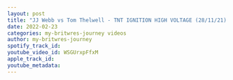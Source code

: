 ```yaml
---
layout: post
title: "JJ Webb vs Tom Thelwell - TNT IGNITION HIGH VOLTAGE (28/11/21) Highlights"
date: 2022-02-23
categories: my-britwres-journey videos
author: my-britwres-journey
spotify_track_id: 
youtube_video_id: WSGUrxpFfxM
apple_track_id: 
youtube_metadata: 
---
```

